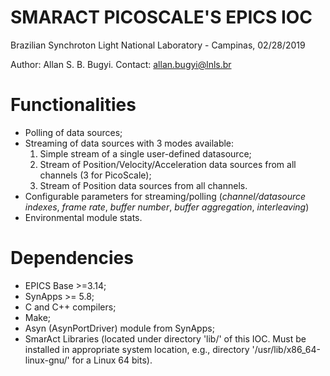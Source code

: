 SMARACT PICOSCALE'S EPICS IOC
=============================
Brazilian Synchroton Light National Laboratory - Campinas, 02/28/2019

Author:     Allan S. B. Bugyi. 
Contact:    allan.bugyi@lnls.br

Functionalities
===============
- Polling of data sources;
- Streaming of data sources with 3 modes available:
    1) Simple stream of a single user-defined datasource;
    2) Stream of Position/Velocity/Acceleration data sources from all channels (3 for PicoScale);
    3) Stream of Position data sources from all channels.
- Configurable parameters for streaming/polling (*channel/datasource indexes*, *frame rate*, *buffer number*, *buffer aggregation*, *interleaving*)
- Environmental module stats.

Dependencies
============

- EPICS Base >=3.14;
- SynApps >= 5.8;
- C and C++ compilers;
- Make;
- Asyn (AsynPortDriver) module from SynApps;
- SmarAct Libraries (located under directory 'lib/' of this IOC. Must be installed in appropriate system location, e.g., directory '/usr/lib/x86_64-linux-gnu/' for a Linux 64 bits).